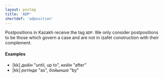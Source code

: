```yaml
---
layout: postag
title: 'ADP'
shortdef: 'adposition'
---
```


Postpositions in Kazakh receive the tag `ADP`. We only consider
postpositions to be those which govern a case and are not in 
izafet construction with their complement.

#### Examples

* [kk] _дейін_ "until, up to", _кейін_ "after"
* [kk] _ретінде_ "as", _бойынша_ "by"

<!-- Interlanguage links updated Út 9. května 2023, 20:03:22 CEST -->
